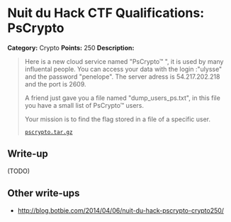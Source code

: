 # Nuit du Hack CTF Qualifications: PsCrypto

**Category:** Crypto
**Points:** 250
**Description:**

> Here is a new cloud service named "PsCrypto™ ", it is used by many influental people. You can access your data with the login :"ulysse" and the password "penelope". The server adress is 54.217.202.218 and the port is 2609.
>
> A friend just gave you a file named "dump_users_ps.txt", in this file you have a small list of PsCrypto™ users.
>
> Your mission is to find the flag stored in a file of a specific user.
>
> [`pscrypto.tar.gz`](pscrypto.tar.gz)

## Write-up

(TODO)

## Other write-ups

* <http://blog.botbie.com/2014/04/06/nuit-du-hack-pscrypto-crypto250/>
